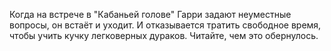 <!--2025-09-01 16:01:51--><!--pdate:-->
Когда на встрече в "Кабаньей голове" Гарри задают неуместные вопросы, он встаёт и уходит. И отказывается тратить свободное время, чтобы учить кучку легковерных дураков. Читайте, чем это обернулось.